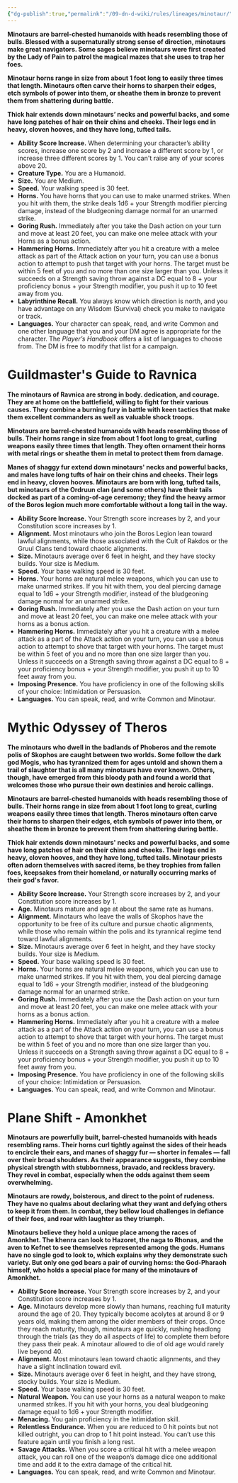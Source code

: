 ```yaml
---
{"dg-publish":true,"permalink":"/09-dn-d-wiki/rules/lineages/minotaur/","tags":["race"]}
---
```



**Minotaurs are barrel-chested humanoids with heads resembling those of bulls. Blessed with a supernaturally strong sense of direction, minotaurs make great navigators. Some sages believe minotaurs were first created by the Lady of Pain to patrol the magical mazes that she uses to trap her foes.**

**Minotaur horns range in size from about 1 foot long to easily three times that length. Minotaurs often carve their horns to sharpen their edges, etch symbols of power into them, or sheathe them in bronze to prevent them from shattering during battle.**

**Thick hair extends down minotaurs’ necks and powerful backs, and some have long patches of hair on their chins and cheeks. Their legs end in heavy, cloven hooves, and they have long, tufted tails.**

- **Ability Score Increase.** When determining your character’s ability scores, increase one score by 2 and increase a different score by 1, or increase three different scores by 1. You can't raise any of your scores above 20.
- **Creature Type.** You are a Humanoid.
- **Size.** You are Medium.
- **Speed.** Your walking speed is 30 feet.
- **Horns.** You have horns that you can use to make unarmed strikes. When you hit with them, the strike deals 1d6 + your Strength modifier piercing damage, instead of the bludgeoning damage normal for an unarmed strike.
- **Goring Rush.** Immediately after you take the Dash action on your turn and move at least 20 feet, you can make one melee attack with your Horns as a bonus action.
- **Hammering Horns.** Immediately after you hit a creature with a melee attack as part of the Attack action on your turn, you can use a bonus action to attempt to push that target with your horns. The target must be within 5 feet of you and no more than one size larger than you. Unless it succeeds on a Strength saving throw against a DC equal to 8 + your proficiency bonus + your Strength modifier, you push it up to 10 feet away from you.
- **Labyrinthine Recall.** You always know which direction is north, and you have advantage on any Wisdom (Survival) check you make to navigate or track.
- **Languages.** Your character can speak, read, and write Common and one other language that you and your DM agree is appropriate for the character. The _Player’s Handbook_ offers a list of languages to choose from. The DM is free to modify that list for a campaign.

# Guildmaster's Guide to Ravnica

**The minotaurs of Ravnica are strong in body. dedication, and courage. They are at home on the battlefield, willing to fight for their various causes. They combine a burning fury in battle with keen tactics that make them excellent commanders as well as valuable shock troops.**

**Minotaurs are barrel-chested humanoids with heads resembling those of bulls. Their horns range in size from about 1 foot long to great, curling weapons easily three times that length. They often ornament their horns with metal rings or sheathe them in metal to protect them from damage.**

**Manes of shaggy fur extend down minotaurs' necks and powerful backs, and males have long tufts of hair on their chins and cheeks. Their legs end in heavy, cloven hooves. Minotaurs are born with long, tufted tails, but minotaurs of the Ordruun clan (and some others) have their tails docked as part of a coming-of-age ceremony; they find the heavy armor of the Boros legion much more comfortable without a long tail in the way.**

- **Ability Score Increase.** Your Strength score increases by 2, and your Constitution score increases by 1.
- **Alignment.** Most minotaurs who join the Boros Legion lean toward lawful alignments, while those associated with the Cult of Rakdos or the Gruul Clans tend toward chaotic alignments.
- **Size.** Minotaurs average over 6 feet in height, and they have stocky builds. Your size is Medium.
- **Speed.** Your base walking speed is 30 feet.
- **Horns.** Your horns are natural melee weapons, which you can use to make unarmed strikes. If you hit with them, you deal piercing damage equal to 1d6 + your Strength modifier, instead of the bludgeoning damage normal for an unarmed strike.
- **Goring Rush.** Immediately after you use the Dash action on your turn and move at least 20 feet, you can make one melee attack with your horns as a bonus action.
- **Hammering Horns.** Immediately after you hit a creature with a melee attack as a part of the Attack action on your turn, you can use a bonus action to attempt to shove that target with your horns. The target must be within 5 feet of you and no more than one size larger than you. Unless it succeeds on a Strength saving throw against a DC equal to 8 + your proficiency bonus + your Strength modifier, you push it up to 10 feet away from you.
- **Imposing Presence.** You have proficiency in one of the following skills of your choice: Intimidation or Persuasion.
- **Languages.** You can speak, read, and write Common and Minotaur.

# Mythic Odyssey of Theros

**The minotaurs who dwell in the badlands of Phoberos and the remote polis of Skophos are caught between two worlds. Some follow the dark god Mogis, who has tyrannized them for ages untold and shown them a trail of slaughter that is all many minotaurs have ever known. Others, though, have emerged from this bloody path and found a world that welcomes those who pursue their own destinies and heroic callings.**

**Minotaurs are barrel-chested humanoids with heads resembling those of bulls. Their horns range in size from about 1 foot long to great, curling weapons easily three times that length. Theros minotaurs often carve their horns to sharpen their edges, etch symbols of power into them, or sheathe them in bronze to prevent them from shattering during battle.**

**Thick hair extends down minotaurs' necks and powerful backs, and some have long patches of hair on their chins and cheeks. Their legs end in heavy, cloven hooves, and they have long, tufted tails. Minotaur priests often adorn themselves with sacred items, be they trophies from fallen foes, keepsakes from their homeland, or naturally occurring marks of their god's favor.**

- **Ability Score Increase.** Your Strength score increases by 2, and your Constitution score increases by 1.
- **Age.** Minotaurs mature and age at about the same rate as humans.
- **Alignment.** Minotaurs who leave the walls of Skophos have the opportunity to be free of its culture and pursue chaotic alignments, while those who remain within the polis and its tyrannical regime tend toward lawful alignments.
- **Size.** Minotaurs average over 6 feet in height, and they have stocky builds. Your size is Medium.
- **Speed.** Your base walking speed is 30 feet.
- **Horns.** Your horns are natural melee weapons, which you can use to make unarmed strikes. If you hit with them, you deal piercing damage equal to 1d6 + your Strength modifier, instead of the bludgeoning damage normal for an unarmed strike.
- **Goring Rush.** Immediately after you use the Dash action on your turn and move at least 20 feet, you can make one melee attack with your horns as a bonus action.
- **Hammering Horns.** Immediately after you hit a creature with a melee attack as a part of the Attack action on your turn, you can use a bonus action to attempt to shove that target with your horns. The target must be within 5 feet of you and no more than one size larger than you. Unless it succeeds on a Strength saving throw against a DC equal to 8 + your proficiency bonus + your Strength modifier, you push it up to 10 feet away from you.
- **Imposing Presence.** You have proficiency in one of the following skills of your choice: Intimidation or Persuasion.
- **Languages.** You can speak, read, and write Common and Minotaur.

# Plane Shift - Amonkhet

**Minotaurs are powerfully built, barrel-chested humanoids with heads resembling rams. Their horns curl tightly against the sides of their heads to encircle their ears, and manes of shaggy fur — shorter in females — fall over their broad shoulders. As their appearance suggests, they combine physical strength with stubbornness, bravado, and reckless bravery. They revel in combat, especially when the odds against them seem overwhelming.**

**Minotaurs are rowdy, boisterous, and direct to the point of rudeness. They have no qualms about declaring what they want and defying others to keep it from them. In combat, they bellow loud challenges in defiance of their foes, and roar with laughter as they triumph.**

**Minotaurs believe they hold a unique place among the races of Amonkhet. The khenra can look to Hazoret, the naga to Rhonas, and the aven to Kefnet to see themselves represented among the gods. Humans have no single god to look to, which explains why they demonstrate such variety. But only one god bears a pair of curving horns: the God-Pharaoh himself, who holds a special place for many of the minotaurs of Amonkhet.**

- **Ability Score Increase.** Your Strength score increases by 2, and your Constitution score increases by 1.
- **Age.** Minotaurs develop more slowly than humans, reaching full maturity around the age of 20. They typically become acolytes at around 8 or 9 years old, making them among the older members of their crops. Once they reach maturity, though, minotaurs age quickly, rushing headlong through the trials (as they do all aspects of life) to complete them before they pass their peak. A minotaur allowed to die of old age would rarely live beyond 40.
- **Alignment.** Most minotaurs lean toward chaotic alignments, and they have a slight inclination toward evil.
- **Size.** Minotaurs average over 6 feet in height, and they have strong, stocky builds. Your size is Medium.
- **Speed.** Your base walking speed is 30 feet.
- **Natural Weapon.** You can use your horns as a natural weapon to make unarmed strikes. If you hit with your horns, you deal bludgeoning damage equal to 1d6 + your Strength modifier.
- **Menacing.** You gain proficiency in the Intimidation skill.
- **Relentless Endurance.** When you are reduced to 0 hit points but not killed outright, you can drop to 1 hit point instead. You can’t use this feature again until you finish a long rest.
- **Savage Attacks.** When you score a critical hit with a melee weapon attack, you can roll one of the weapon’s damage dice one additional time and add it to the extra damage of the critical hit.
- **Languages.** You can speak, read, and write Common and Minotaur.